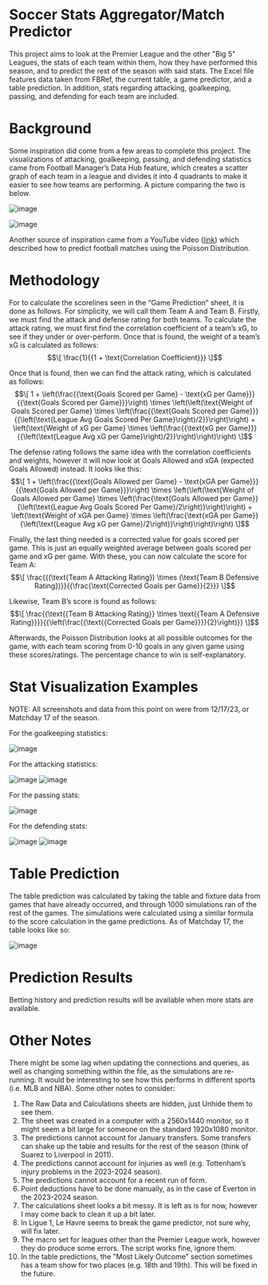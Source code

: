 # Soccer Stats Aggregator/Match Predictor
This project aims to look at the Premier League and the other "Big 5" Leagues, the stats of each team within them, how they have performed this season, and to predict the rest of the season with said stats.
The Excel file features data taken from FBRef, the current table, a game predictor, and a table prediction. In addition, stats regarding attacking, goalkeeping, passing, and defending for each team are included.
# Background
Some inspiration did come from a few areas to complete this project. The visualizations of attacking, goalkeeping, passing, and defending statistics came from Football Manager’s Data Hub feature, which creates a scatter graph of each team in a league and divides it into 4 quadrants to make it easier to see how teams are performing. A picture comparing the two is below.

![image](https://github.com/SBadovych/Premier-League-Stats-and-Predictor/assets/138629334/0816d6ee-1285-4684-9021-77c32639eb26)

![image](https://github.com/SBadovych/Premier-League-Stats-and-Predictor/assets/138629334/a3a92273-8d2b-4152-b36c-73ec412dd5af)

Another source of inspiration came from a YouTube video ([link](https://www.youtube.com/watch?v=ojUBRuBwE7s)) which described how to predict football matches using the Poisson Distribution. 

# Methodology
For to calculate the scorelines seen in the “Game Prediction” sheet, it is done as follows. For simplicity, we will call them Team A and Team B.
Firstly, we must find the attack and defense rating for both teams.
To calculate the attack rating, we must first find the correlation coefficient of a team’s xG, to see if they under or over-perform. Once that is found, the weight of a team’s xG is calculated as follows:
$$\[
\frac{1}{{1 + \text{Correlation Coefficient}}}
\]$$

Once that is found, then we can find the attack rating, which is calculated as follows:
$$\[
1 + \left(\frac{{\text{Goals Scored per Game} - \text{xG per Game}}}{{\text{Goals Scored per Game}}}\right) \times \left(\left(\text{Weight of Goals Scored per Game} \times \left(\frac{{\text{Goals Scored per Game}}}{{\left(\text{League Avg Goals Scored Per Game}\right)/2}}\right)\right) + \left(\text{Weight of xG per Game} \times \left(\frac{{\text{xG per Game}}}{{\left(\text{League Avg xG per Game}\right)/2}}\right)\right)\right)
\]$$

The defense rating follows the same idea with the correlation coefficients and weights, however it will now look at Goals Allowed and xGA (expected Goals Allowed) instead. It looks like this:
$$\[
1 + \left(\frac{{\text{Goals Allowed per Game} - \text{xGA per Game}}}{{\text{Goals Allowed per Game}}}\right) \times \left(\left(\text{Weight of Goals Allowed per Game} \times \left(\frac{\text{Goals Allowed per Game}}{\left(\text{League Avg Goals Scored Per Game}/2\right)}\right)\right) + \left(\text{Weight of xGA per Game} \times \left(\frac{\text{xGA per Game}}{\left(\text{League Avg xG per Game}/2\right)}\right)\right)\right)
\]$$

Finally, the last thing needed is a corrected value for goals scored per game. This is just an equally weighted average between goals scored per game and xG per game.
With these, you can now calculate the score for Team A:
$$\[
\frac{{(\text{Team A Attacking Rating}) \times (\text{Team B Defensive Rating})}}{{\frac{\text{Corrected Goals per Game}}{2}}}
\]$$

Likewise, Team B’s score is found as follows:
$$\[
\frac{{\text{{Team B Attacking Rating}} \times \text{{Team A Defensive Rating}}}}{{\left(\frac{{\text{{Corrected Goals per Game}}}}{2}\right)}}
\]$$

Afterwards, the Poisson Distribution looks at all possible outcomes for the game, with each team scoring from 0-10 goals in any given game using these scores/ratings. The percentage chance to win is self-explanatory. 

# Stat Visualization Examples
NOTE: All screenshots and data from this point on were from 12/17/23, or Matchday 17 of the season.

For the goalkeeping statistics:

![image](https://github.com/SBadovych/Premier-League-Stats-and-Predictor/assets/138629334/a3a92273-8d2b-4152-b36c-73ec412dd5af)

For the attacking statistics:

![image](https://github.com/SBadovych/Premier-League-Stats-and-Predictor/assets/138629334/69d57308-8c0e-416d-b80b-266617fefa69)
![image](https://github.com/SBadovych/Premier-League-Stats-and-Predictor/assets/138629334/f5e97a00-f114-4bdd-93d5-d51b2248c8bd)

For the passing stats:

![image](https://github.com/SBadovych/Premier-League-Stats-and-Predictor/assets/138629334/59896b89-8a90-4624-ae18-6c45a82f19e3)

For the defending stats:

![image](https://github.com/SBadovych/Premier-League-Stats-and-Predictor/assets/138629334/24dca703-ecd6-4508-9ded-83a12e24d736)
![image](https://github.com/SBadovych/Premier-League-Stats-and-Predictor/assets/138629334/97711f18-431f-40fb-a16c-d6a4ef42a53b)

# Table Prediction
The table prediction was calculated by taking the table and fixture data from games that have already occurred, and through 1000 simulations ran of the rest of the games. The simulations were calculated using a similar formula to the score calculation in the game predictions.
As of Matchday 17, the table looks like so:

![image](https://github.com/SBadovych/Premier-League-Stats-and-Predictor/assets/138629334/6af3f4d0-8f7c-44b5-b296-84d131fa3618)


# Prediction Results
Betting history and prediction results will be available when more stats are available.

# Other Notes
There might be some lag when updating the connections and queries, as well as changing something within the file, as the simulations are re-running. 
It would be interesting to see how this performs in different sports (i.e. MLB and NBA).
Some other notes to consider:
1.	The Raw Data and Calculations sheets are hidden, just Unhide them to see them.
2.	The sheet was created in a computer with a 2560x1440 monitor, so it might seem a bit large for someone on the standard 1920x1080 monitor. 
3.	The predictions cannot account for January transfers. Some transfers can shake up the table and results for the rest of the season (think of Suarez to Liverpool in 2011). 
4.	The predictions cannot account for injuries as well (e.g. Tottenham’s injury problems in the 2023-2024 season). 
5.	The predictions cannot account for a recent run of form.
6.	Point deductions have to be done manually, as in the case of Everton in the 2023-2024 season.
7.	The calculations sheet looks a bit messy. It is left as is for now, however I may come back to clean it up a bit later.
8.	In Ligue 1, Le Havre seems to break the game predictor, not sure why, will fix later.
9.	The macro set for leagues other than the Premier League work, however they do produce some errors. The script works fine, ignore them.
10.	In the table predictions, the "Most Likely Outcome" section sometimes has a team show for two places (e.g. 18th and 19th). This will be fixed in the future.

